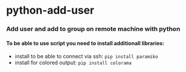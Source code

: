 # python-add-user

### Add user and add to group on remote machine with python
#### To be able to use script you need to install additionall libraries:
- install to be able to connect via ssh: ` pip install paramiko `
- install for colored output: ` pip install colorama `
